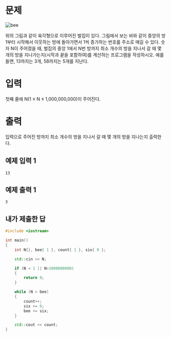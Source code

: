 문제
==========

![bee](https://www.acmicpc.net/JudgeOnline/upload/201009/3(2).png)

위의 그림과 같이 육각형으로 이루어진 벌집이 있다. 그림에서 보는 바와 같이 중앙의 방 1부터 시작해서 이웃하는 방에 돌아가면서 1씩 증가하는 번호를 주소로 매길 수 있다. 숫자 N이 주어졌을 때, 벌집의 중앙 1에서 N번 방까지 최소 개수의 방을 지나서 갈 때 몇 개의 방을 지나가는지(시작과 끝을 포함하여)를 계산하는 프로그램을 작성하시오. 예를 들면, 13까지는 3개, 58까지는 5개를 지난다.

입력
==========
첫째 줄에 N(1 ≤ N ≤ 1,000,000,000)이 주어진다.

출력
=========
입력으로 주어진 방까지 최소 개수의 방을 지나서 갈 때 몇 개의 방을 지나는지 출력한다.

예제 입력 1
----------
```
13
```
예제 출력 1
-----------
```
3
```
내가 제출한 답
----------
```cpp
#include <iostream>

int main()
{
	int N{}, bee{ 1 }, count{ 1 }, six{ 0 };

	std::cin >> N;

	if (N < 1 || N>1000000000)
	{
		return 0;
	}

	while (N > bee)
	{
		count++;
		six += 6;
		bee += six;
	}

	std::cout << count;
}
```
